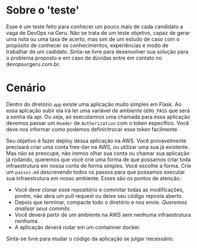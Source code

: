 # Sobre o 'teste'

Esse é um teste feito para conhecer um  pouco mais de cada candidato a vaga de DevOps na Geru. Não se trata de um teste objetivo, capaz de gerar uma nota ou uma taxa de acerto, mas sim de um estudo de caso com o propósito de conhecer os conhecimentos, experiências e modo de trabalhar de um cadidato. Sinta-se livre para desenvolver sua solução para o problema proposto e em caso de dúvidas entre em contato no devops`at`geru.com.br.

# Cenário

Dentro do diretório `app` existe uma aplicação muito simples em Flask. Ao essa aplcação  subir ela irá ler uma variável de ambiente `GERU_PASS` que será a senha da api. Ou seja, ao executarmos uma chamada para essa aplicação devemos passar um `Header` de  `Authorization` com o token específico. Você deve nos informar como podemos definir/trocar esse token facilmente.

Seu objetivo é fazer deploy dessa aplicação na AWS. Você provavelmente precisará criar uma conta free-tier na AWS, ou utilizar uma sua já existente. Mas não se preocupe, não iremos olhar sua conta ou chamar sua aplicação já rodando, queremos que você crie uma forma de que possamos criar toda infraestrutura em nossa conta de forma simples. Você escolhe a forma. Crie um `passos.md` descrevendo todos os passos para que possamos executar sua infraestrutura em nosso ambiente. Esses são os pontos de atenção:

* Você deve clonar esse repositório e commitar todas as modificações, porém, não abra um pull request ou deixe seu código reposta aberto.
* Depois que terminar, compacte todo o diretório e nos envie. *Queremos analisar seus commits*.
* Você deverá partir de um ambiente na AWS sem nenhuma infraestrutura nenhuma.
* A aplicação deverá rodar em um containner docker.

Sinta-se livre para mudar o código da aplicação se julgar necessário.
